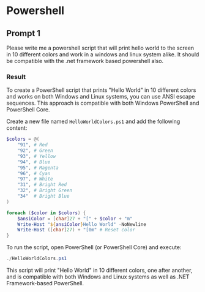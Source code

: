 # Powershell

## Prompt 1

Please write me a powershell script that will print hello world to the screen in 10 different colors and work in a windows and linux system alike. It should be compatible with the .net framework based powershell also.

### Result

To create a PowerShell script that prints "Hello World" in 10 different colors and works on both Windows and Linux systems, you can use ANSI escape sequences. This approach is compatible with both Windows PowerShell and PowerShell Core.

Create a new file named `HelloWorldColors.ps1` and add the following content:

```powershell
$colors = @(
    "91", # Red
    "92", # Green
    "93", # Yellow
    "94", # Blue
    "95", # Magenta
    "96", # Cyan
    "97", # White
    "31", # Bright Red
    "32", # Bright Green
    "34"  # Bright Blue
)

foreach ($color in $colors) {
    $ansiColor = [char]27 + "[" + $color + "m"
    Write-Host "${ansiColor}Hello World" -NoNewline
    Write-Host ([char]27) + "[0m" # Reset color
}
```

To run the script, open PowerShell (or PowerShell Core) and execute:

```powershell
./HelloWorldColors.ps1
```

This script will print "Hello World" in 10 different colors, one after another, and is compatible with both Windows and Linux systems as well as .NET Framework-based PowerShell.
